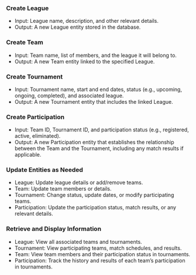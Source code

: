 ### Create League
   - Input: League name, description, and other relevant details.
   - Output: A new League entity stored in the database.
### Create Team
   - Input: Team name, list of members, and the league it will belong to.
   - Output: A new Team entity linked to the specified League. 
### Create Tournament
   - Input: Tournament name, start and end dates, status (e.g., upcoming, ongoing, completed), and associated league.
   - Output: A new Tournament entity that includes the linked League. 
### Create Participation
   - Input: Team ID, Tournament ID, and participation status (e.g., registered, active, eliminated).
   - Output: A new Participation entity that establishes the relationship between the Team and the Tournament, including any match results if applicable.
### Update Entities as Needed
   - League: Update league details or add/remove teams.
   - Team: Update team members or details.
   - Tournament: Change status, update dates, or modify participating teams.
   - Participation: Update the participation status, match results, or any relevant details.
### Retrieve and Display Information
   - League: View all associated teams and tournaments.
   - Tournament: View participating teams, match schedules, and results.
   - Team: View team members and their participation status in tournaments.
   - Participation: Track the history and results of each team’s participation in tournaments.